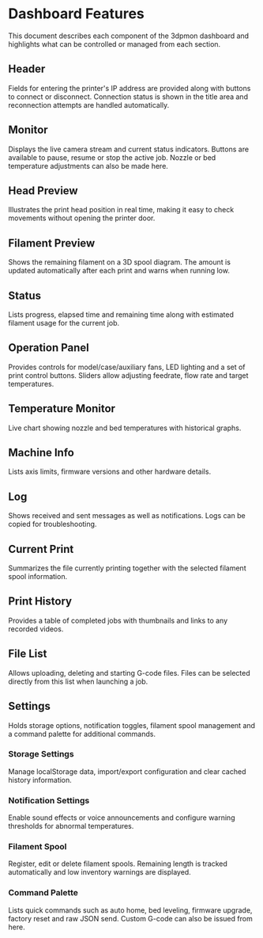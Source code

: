 # Dashboard Features

This document describes each component of the 3dpmon dashboard and
highlights what can be controlled or managed from each section.

## Header
Fields for entering the printer's IP address are provided along with
buttons to connect or disconnect. Connection status is shown in the
title area and reconnection attempts are handled automatically.

## Monitor
Displays the live camera stream and current status indicators. Buttons
are available to pause, resume or stop the active job. Nozzle or bed
temperature adjustments can also be made here.

## Head Preview
Illustrates the print head position in real time, making it easy to
check movements without opening the printer door.

## Filament Preview
Shows the remaining filament on a 3D spool diagram. The amount is
updated automatically after each print and warns when running low.

## Status
Lists progress, elapsed time and remaining time along with estimated
filament usage for the current job.

## Operation Panel
Provides controls for model/case/auxiliary fans, LED lighting and a set
of print control buttons. Sliders allow adjusting feedrate, flow rate
and target temperatures.

## Temperature Monitor
Live chart showing nozzle and bed temperatures with historical graphs.

## Machine Info
Lists axis limits, firmware versions and other hardware details.

## Log
Shows received and sent messages as well as notifications. Logs can be
copied for troubleshooting.

## Current Print
Summarizes the file currently printing together with the selected
filament spool information.

## Print History
Provides a table of completed jobs with thumbnails and links to any
recorded videos.

## File List
Allows uploading, deleting and starting G-code files. Files can be
selected directly from this list when launching a job.

## Settings
Holds storage options, notification toggles, filament spool management
and a command palette for additional commands.

### Storage Settings
Manage localStorage data, import/export configuration and clear cached
history information.

### Notification Settings
Enable sound effects or voice announcements and configure warning
thresholds for abnormal temperatures.

### Filament Spool
Register, edit or delete filament spools. Remaining length is tracked
automatically and low inventory warnings are displayed.

### Command Palette
Lists quick commands such as auto home, bed leveling, firmware upgrade,
factory reset and raw JSON send. Custom G-code can also be issued from
here.
